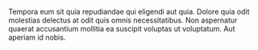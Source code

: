 Tempora eum sit quia repudiandae qui eligendi aut quia. Dolore quia odit molestias delectus at odit quis omnis necessitatibus. Non aspernatur quaerat accusantium mollitia ea suscipit voluptas ut voluptatum. Aut aperiam id nobis.